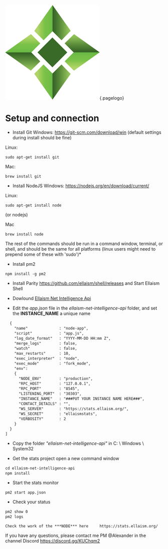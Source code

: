 ![Logo](/uploads/logo.png "Logo"){.pagelogo}
<!-- TITLE: Node -->
<!-- SUBTITLE: Ellaism - A stable network with no premine and no dev fees -->

# Setup and connection
                                                                                                                                                                                                                      
  * Install Git
Windows: https://git-scm.com/download/win (default settings during install should be fine)   

Linux:
```
sudo apt-get install git
```

Mac:
```
brew install git
```

* Install NodeJS
Windows: https://nodejs.org/en/download/current/

Linux:
```
sudo apt-get install node
```
(or nodejs)

Mac
```
brew install node
```

The rest of the commands should be run in a command window, terminal, or shell, and should be the same for all platforms (linux users might need to prepend some of these with 'sudo')*

* Install pm2
```
npm install -g pm2
```

* Install Parity
https://github.com/ellaism/shell/releases       and  Start Ellaism Shell

* Dowlound [Ellaism Net Intelligence Api](/uploads/ellaism-net-intelligence-api.zip "Ellaism Net Intelligence Api")

* Edit  the *app.json*  file in the *ellaism-net-intelligence-api*  folder, and set the **INSTANCE_NAME** a unique name
```[
  {
    "name"              : "node-app",
    "script"            : "app.js",
    "log_date_format"   : "YYYY-MM-DD HH:mm Z",
    "merge_logs"        : false,
    "watch"             : false,
    "max_restarts"      : 10,
    "exec_interpreter"  : "node",
    "exec_mode"         : "fork_mode",
    "env":
    {
      "NODE_ENV"        : "production",
      "RPC_HOST"        : "127.0.0.1",
      "RPC_PORT"        : "8545",
      "LISTENING_PORT"  : "30303",
      "INSTANCE_NAME"   : "###PUT YOUR INSTANCE NAME HERE###",
      "CONTACT_DETAILS" : "",
      "WS_SERVER"       : "https://stats.ellaism.org/",
      "WS_SECRET"       : "ellaismstats",
      "VERBOSITY"       : 2
    }
  }
]
```
* Copy the folder *"ellaism-net-intelligence-api"* in C: \ Windows \ System32

* Get the stats project
open a new command window
```git clone https://github.com/ellaism/ellaism-net-intelligence-api.git 
cd ellaism-net-intelligence-api
npm install
```

* Start the stats monitor
```
pm2 start app.json
```

* Check your status
```
pm2 show 0
pm2 logs
```
    Check the work of the ***NODE*** here     https://stats.ellaism.org/
  If you have any questions, please contact me PM @Alexander in the channel Discord 
https://discord.gg/KUChqm2